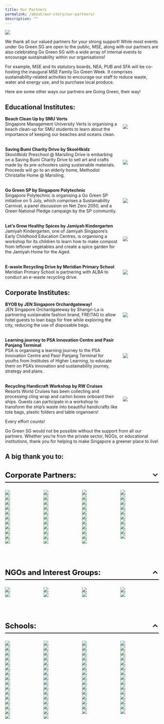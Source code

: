 ```yaml
---
title: Our Partners
permalink: /about/our-story/our-partners/
description: ""
---
```

![](/images/banner-about-us.png)

We thank all our valued partners for your strong support! 
While most events under Go Green SG are open to the public, MSE, along with our partners are also celebrating Go Green SG with a wide array of internal events to encourage sustainability within our organisations!

For example, MSE and its statutory boards, NEA, PUB and SFA will be co-hosting the inaugural MSE Family Go Green Week. It comprises sustainability-related activities to encourage our staff to reduce waste, water and energy use, and to purchase local produce. 

Here are some other ways our partners are Going Green, their way!

## Educational Institutes:
<style>
	.two-col {
		display: flex;
    flex-direction: column;
		gap: 2rem;
	}
	.two-col__item {
		display: flex;
		align-items: center;
		justify-content: space-between;
		flex-wrap: wrap;
		gap: 1rem;
	}
	.two-col__item__body {
		flex: 1 1 70%;
	}
	div.two-col__item__body p,
	div.two-col__item__body p.two-col__item__title {
		margin: 0;
	}
	.two-col__item__image {
	    flex: 1 1 20%;
	}
	.two-col__item__image img {
		max-width: 100px;
    margin-right: 0;
	}
	@media (max-width: 576px) {
		.two-col__item__body {
			flex: 1 1 100%;
		}
		.two-col__item__image {
			order: -1;
		}
		.two-col__item__image img {
			margin: auto;
		}
	}
</style>
<div class="two-col">
	<!-- Item 1 -->
	<div class="two-col__item">
		<div class="two-col__item__body">
			<p class="two-col__item__title"><strong>Beach Clean Up by SMU Verts</strong></p>
			<p>Singapore Management University Verts is organising a beach clean-up for SMU students to learn about the importance of keeping our beaches and oceans clean.</p>
		</div>
		<div class="two-col__item__image">
			<img src="/images/Our%20Partners/Educational/educational-1.png">
		</div>
	</div>
	<!-- Item 2 -->
	<div class="two-col__item">
		<div class="two-col__item__body">
			<p class="two-col__item__title"><strong>Saving Bumi Charity Drive by Skool4kidz</strong></p>
			<p>Skool4kidz Preschool @ Marsiling Drive is embarking on a Saving Bumi Charity Drive to sell art and crafts made by its pre-schoolers using sustainable materials. Proceeds will go to an elderly home, Methodist Christalite Home @ Marsiling.</p>
		</div>
		<div class="two-col__item__image">
			<img src="/images/Our%20Partners/Educational/educational-2.png">
		</div>
	</div>
	<!-- Item 3 -->
	<div class="two-col__item">
		<div class="two-col__item__body">
			<p class="two-col__item__title"><strong>Go Green SP by Singapore Polytechnic</strong></p>
			<p>Singapore Polytechnic is organising a Go Green SP initiative on 5 July, which comprises a Sustainability Carnival, a panel discussion on Net Zero 2050, and a Green National Pledge campaign by the SP community.</p>
		</div>
		<div class="two-col__item__image">
			<img src="/images/Our%20Partners/Educational/educational-3.png">
		</div>
	</div>
	<!-- Item 4 -->
	<div class="two-col__item">
		<div class="two-col__item__body">
			<p class="two-col__item__title"><strong>Let’s Grow Healthy Spices by Jamiyah Kindergarten</strong></p>
			<p>Jamiyah Kindergarten, one of Jamiyah Singapore’s Early Childhood Education Centres, is organising a workshop for its children to learn how to make compost from leftover vegetables and create a spice garden for the Jamiyah Home for the Aged.</p>
		</div>
		<div class="two-col__item__image">
			<img src="/images/Our%20Partners/Educational/educational-4.png">
		</div>
	</div>
	<!-- Item 5 -->
	<div class="two-col__item">
		<div class="two-col__item__body">
			<p class="two-col__item__title"><strong>E-waste Recycling Drive by Meridian Primary School</strong></p>
			<p>Meridian Primary School is partnering with ALBA to conduct an e-waste recycling drive.
			</p>
		</div>
		<div class="two-col__item__image">
			<img src="/images/Our%20Partners/Educational/educational-5.png">
		</div>
	</div>
</div>

## Corporate Institutes:
<div class="two-col">
	<!-- Item 1 -->
	<div class="two-col__item">
		<div class="two-col__item__body">
			<p class="two-col__item__title"><strong>BYOB by JEN Singapore Orchardgateway!</strong></p>
			<p>JEN Singapore Orchardgateway by Shangri-La is partnering sustainable fashion brand, FREITAG to allow hotel guests to loan bags for free while exploring the city,  reducing the use of disposable bags.</p>
		</div>
		<div class="two-col__item__image">
			<img src="/images/Our%20Partners/Corporate/jen%20singapore.png">
		</div>
	</div>
	<!-- Item 2 -->
	<div class="two-col__item">
		<div class="two-col__item__body">
			<p class="two-col__item__title"><strong>Learning journey to PSA Innovation Centre and Pasir Panjang Terminal</strong></p>
			<p>PSA is organising a learning journey to the PSA Innovation Centre and Pasir Panjang Terminal for youths from Institutes of Higher Learning, to educate them on PSA’s innovation and sustainability journey, strategy and plans.</p>
		</div>
		<div class="two-col__item__image">
			<img src="/images/Our%20Partners/Corporate/psa%20corporation.png">
		</div>
	</div>
	<!-- Item 3 -->
	<div class="two-col__item">
		<div class="two-col__item__body">
			<p class="two-col__item__title"><strong>Recycling Handicraft Workshop by RW Cruises</strong></p>
			<p>Resorts World Cruises has been collecting and processing cling wrap and carton boxes onboard their ships. Guests can participate in a workshop to transform the ship’s waste into beautiful handicrafts like tote bags, plastic folders and table organisers!</p>
		</div>
		<div class="two-col__item__image">
			<img src="/images/Our%20Partners/Corporate/resort%20world%20cruises%20(rw%20cruises).png">
		</div>
	</div>
</div>


Every effort counts!

Go Green SG would not be possible without the support from all our partners. Whether you’re from the private sector, NGOs, or educational institutions, thank you for helping to make Singapore a greener place to live! 


## A big thank you to:
<style>
	.accordion {
		margin-bottom: 1.5rem;
	}
	
	.accordion .row {
		display: grid;
		grid-template-columns: repeat(4, 1fr);
		/* gap: .5rem; */
		margin: 0;
	}
	
	.accordion .row .col {
		width: 100%;
	}
	
	.accordion > .bp-accordion-header {
		background-color: transparent;
		padding-bottom: .5rem;
		border-bottom: 2px solid black;
		font-size: 24px;
	}
	
	.bp-accordion-body {
		margin-bottom: 5rem;
	}
	
	.accordion > .bp-accordion-header:hover {
		background-color: transparent;
	}
	
	.accordion > .bp-accordion-header > .bp-accordion-button {
		display: block;
		width: 100%;
		text-decoration: none;
		margin: 0;
		color: black;
	}
	
	.bp-accordion-button::before {
		content: "";
	}
	
	.bp-accordion-button.sgds-icon-plus {
		content: "";
	}
	
	.bp-accordion-button.sgds-icon-minus {
		content: "";
	}
	
	.bp-accordion-button-wrapper {
		display: flex;
		justify-content: space-between;
		align-items: center;
	}
	
	.arrow-icon {
		transition: all .5s;
		transform: rotate(180deg);
	}
	
	.accordion:first-child .arrow-icon {
		transform: rotate(0);
	}
	
	.bp-accordion-header:has( > .bp-accordion-button.sgds-icon-plus) .arrow-icon {
	transform: rotate(180deg);
	}
	
	.bp-accordion-header:has( > .bp-accordion-button.sgds-icon-minus) .arrow-icon {
	transform: rotate(0);
	}
</style>
 
<div class="accordion-container">
	<!-- Accordtion Item 1 -->
    <div class="accordion">
        <h3 class="bp-accordion-header">
            <a class="bp-accordion-button">
							<div class="bp-accordion-button-wrapper">
									<span>Corporate Partners:</span>
									<svg viewBox="0 0 24 24" height="24" width="24" xmlns="http://www.w3.org/2000/svg" class="arrow-icon"><g stroke-width="1" stroke="none" fill-rule="evenodd" fill="none" id="feArrowDown0"><g fill="currentColor" id="feArrowDown1"><path d="m6 7l6 6l6-6l2 2l-8 8l-8-8z" id="feArrowDown2"></path></g></g></svg>
							</div>
            </a>
        </h3>
						<!-- Accordion 1 - Body -->
            <div style="display: block" class="bp-accordion-body">
							<div class="row">
								<!-- Accordion Item 1 -->
								<div class="col is-one-quarter">
									<img src="/images/Our%20Partners/Corporate/gardens%20by%20the%20bay%201.png">
								</div>
								<!-- Accordion Item 2 -->
								<div class="col is-one-quarter">
									<img src="/images/Our%20Partners/Corporate/marina%20bay%20sands%202.png">
								</div>
								<!-- Accordion Item 3 -->
								<div class="col is-one-quarter">
									<img src="/images/Our%20Partners/Corporate/aws-logo.png">
								</div>
								<!-- Accordion Item 4 -->
								<div class="col is-one-quarter">
									<img src="/images/Our%20Partners/Corporate/asia%20pacific%20breweries.png">
								</div>
								<!-- Accordion Item 5 -->
								<div class="col is-one-quarter">
									<img src="/images/Our%20Partners/Corporate/castlery.png">
								</div>
								<!-- Accordion Item 6 -->
								<div class="col is-one-quarter">
									<img src="/images/Our%20Partners/Corporate/changi%20airport%20cycling.png">
								</div>
								<!-- Accordion Item 7 -->
								<div class="col is-one-quarter">
									<img src="/images/Our%20Partners/Corporate/city%20developments%20limited.png">
								</div>
								<!-- Accordion Item 8 -->
								<div class="col is-one-quarter">
									<img src="/images/Our%20Partners/Corporate/citysprouts.png">
								</div>
								<!-- Accordion Item 9 -->
								<div class="col is-one-quarter">
									<img src="/images/Our%20Partners/Corporate/comcrop.png">
								</div>
								<!-- Accordion Item 10 -->
								<div class="col is-one-quarter">
									<img src="/images/Our%20Partners/Corporate/fairmont%20swissotel%20joint.png">
								</div>
								<!-- Accordion Item 11 -->
								<div class="col is-one-quarter">
									<img src="/images/Our%20Partners/Corporate/foodpanda.png">
								</div>
								<!-- Accordion Item 12 -->
								<div class="col is-one-quarter">
									<img src="/images/Our%20Partners/Corporate/ginlee.png">
								</div>
								<!-- Accordion Item 13 -->
								<div class="col is-one-quarter">
									<img src="/images/Our%20Partners/Corporate/grab-logo.png">
								</div>
								<!-- Accordion Item 14 -->
								<div class="col is-one-quarter">
									<img src="/images/Our%20Partners/Corporate/greenscout.png">
								</div>
								<!-- Accordion Item 15 -->
								<div class="col is-one-quarter">
									<img src="/images/Our%20Partners/Corporate/green%20sproutz%20singapore.png">
								</div>
								<!-- Accordion Item 16 -->
								<div class="col is-one-quarter">
									<img src="/images/Our%20Partners/Corporate/holocene.png">
								</div>
								<!-- Accordion Item 17 -->
								<div class="col is-one-quarter">
									<img src="/images/Our%20Partners/Corporate/hotel%20indigo.png">
								</div>
								<!-- Accordion Item 18 -->
								<div class="col is-one-quarter">
									<img src="/images/Our%20Partners/Corporate/indie-singapore-tours.png">
								</div>
								<!-- Accordion Item 19 -->
								<div class="col is-one-quarter">
									<img src="/images/Our%20Partners/Corporate/intercontinental%20hotel.png">
								</div>
								<!-- Accordion Item 20 -->
								<div class="col is-one-quarter">
									<img src="/images/Our%20Partners/Corporate/invosystems.png">
								</div>
								<!-- Accordion Item 21 -->
								<div class="col is-one-quarter">
									<img src="/images/Our%20Partners/Corporate/jen%20singapore.png">
								</div>
								<!-- Accordion Item 22 -->
								<div class="col is-one-quarter">
									<img src="/images/Our%20Partners/Corporate/kowabunga!.png">
								</div>
								<!-- Accordion Item 23 -->
								<div class="col is-one-quarter">
									<img src="/images/Our%20Partners/Corporate/mandai wildlife group.png">
								</div>
								<!-- Accordion Item 24 -->
								<div class="col is-one-quarter">
									<img src="/images/Our%20Partners/Corporate/mount faber leisure group.png">
								</div>
								<!-- Accordion Item 25 -->
								<div class="col is-one-quarter">
									<img src="/images/Our%20Partners/Corporate/mr bucket chocolaterie.png">
								</div>
								<!-- Accordion Item 26 -->
								<div class="col is-one-quarter">
									<img src="/images/Our%20Partners/Corporate/otolith entertainment.png">
								</div>
								<!-- Accordion Item 27 -->
								<div class="col is-one-quarter">
									<img src="/images/Our%20Partners/Corporate/park royal on beach road.png">
								</div>
								<!-- Accordion Item 28 -->
								<div class="col is-one-quarter">
									<img src="/images/Our%20Partners/Corporate/pass it on.png">
								</div>
								<!-- Accordion Item 29 -->
								<div class="col is-one-quarter">
									<img src="/images/Our%20Partners/Corporate/psa corporation.png">
								</div>
								<!-- Accordion Item 30 -->
								<div class="col is-one-quarter">
									<img src="/images/Our%20Partners/Corporate/resort world cruises (rw cruises).png">
								</div>
								<!-- Accordion Item 31 -->
								<div class="col is-one-quarter">
									<img src="/images/Our%20Partners/Corporate/schneider electric.png">
								</div>
								<!-- Accordion Item 32 -->
								<div class="col is-one-quarter">
									<img src="/images/Our%20Partners/Corporate/sembcorp.png">
								</div>
								<!-- Accordion Item 33 -->
								<div class="col is-one-quarter">
									<img src="/images/Our%20Partners/Corporate/servier.png">
								</div>
								<!-- Accordion Item 34 -->
								<div class="col is-one-quarter">
									<img src="/images/Our%20Partners/Corporate/shangri-la singapore.png">
								</div>
								<!-- Accordion Item 35 -->
								<div class="col is-one-quarter">
									<img src="/images/Our%20Partners/Corporate/shimizu corporation.png">
								</div>
								<!-- Accordion Item 36 -->
								<div class="col is-one-quarter">
									<img src="/images/Our%20Partners/Corporate/susgain.png">
								</div>
								<!-- Accordion Item 37 -->
								<div class="col is-one-quarter">
									<img src="/images/Our%20Partners/Corporate/that wknd company.png">
								</div>
								<!-- Accordion Item 38 -->
								<div class="col is-one-quarter">
									<img src="/images/Our%20Partners/Corporate/the fullerton hotel singapore.png">
								</div>
								<!-- Accordion Item 39 -->
								<div class="col is-one-quarter">
									<img src="/images/Our%20Partners/Corporate/tribe-logo.png">
								</div>
								<!-- Accordion Item 40 -->
								<div class="col is-one-quarter">
									<img src="/images/Our%20Partners/Corporate/unabiz.png">
								</div>
								<!-- Accordion Item 41 -->
								<div class="col is-one-quarter">
									<img src="/images/Our%20Partners/Corporate/untamed path.png">
								</div>
								<!-- Accordion Item 42 -->
								<div class="col is-one-quarter">
									<img src="/images/Our%20Partners/Corporate/verizon communications.png">
								</div>
								<!-- Accordion Item 43 -->
								<div class="col is-one-quarter">
									<img src="/images/Our%20Partners/Corporate/young nautilus.png">
								</div>
							</div>
        </div>
    </div>
    <div class="accordion">
        <h3 class="bp-accordion-header">
					<a class="bp-accordion-button">
						<div class="bp-accordion-button-wrapper">
							<span>NGOs and Interest Groups:</span>
							<svg viewBox="0 0 24 24" height="24" width="24" xmlns="http://www.w3.org/2000/svg" class="arrow-icon"><g stroke-width="1" stroke="none" fill-rule="evenodd" fill="none" id="feArrowDown0"><g fill="currentColor" id="feArrowDown1"><path d="m6 7l6 6l6-6l2 2l-8 8l-8-8z" id="feArrowDown2"></path></g></g></svg>
						</div>
					</a>
        </h3>
				<div class="bp-accordion-body">
					<div class="row">
						<div class="col is-one-quarter">
							<img src="/images/Our%20Partners/NGO/champs%20for%20our%20environment.png">
						</div>
						<div class="col is-one-quarter">
							<img src="/images/Our%20Partners/NGO/divert%20for%202nd%20life.png">
						</div>
						<div class="col is-one-quarter">
							<img src="/images/Our%20Partners/NGO/living%20soil%20asia.png">
						</div>
						<div class="col is-one-quarter">
							<img src="/images/Our%20Partners/NGO/metta%20welfare%20association.png">
						</div>
						<div class="col is-one-quarter">
							<img src="/images/Our%20Partners/NGO/singapore%20fashion%20council.png">
						</div>
						<div class="col is-one-quarter">
							<img src="/images/Our%20Partners/NGO/singapore%20furniture%20industries%20council.png">
						</div>
						<div class="col is-one-quarter">
							<img src="/images/Our%20Partners/NGO/tanjong%20pagar%20town%20council.png">
						</div>
						<div class="col is-one-quarter">
							<img src="/images/Our%20Partners/NGO/unleash.png">
						</div>
					</div>
				</div>
    </div>
	<div class="accordion">
        <h3 class="bp-accordion-header">
					<a class="bp-accordion-button">
						<div class="bp-accordion-button-wrapper">
							<span>Schools:</span>
							<svg viewBox="0 0 24 24" height="24" width="24" xmlns="http://www.w3.org/2000/svg" class="arrow-icon"><g stroke-width="1" stroke="none" fill-rule="evenodd" fill="none" id="feArrowDown0"><g fill="currentColor" id="feArrowDown1"><path d="m6 7l6 6l6-6l2 2l-8 8l-8-8z" id="feArrowDown2"></path></g></g></svg>
						</div>
					</a>
        </h3>
				<div class="bp-accordion-body">
					<div class="row">
						<!-- Accordion Item 1 -->
						<div class="col is-one-quarter">
							<img src="/images/Our%20Partners/Schools/earth%20observatory%20of%20singapore%201.png">
						</div>
						<!-- Accordion Item 2 -->
						<div class="col is-one-quarter">
							<img src="/images/Our%20Partners/Schools/jamiyah%20kindergarten.png">
						</div>
						<!-- Accordion Item 3 -->
						<div class="col is-one-quarter">
							<img src="/images/Our%20Partners/Schools/marsiling%20secondary%20school%201.png">
						</div>
						<!-- Accordion Item 4 -->
						<div class="col is-one-quarter">
							<img src="/images/Our%20Partners/Schools/rp%20logo-cmyk-high-res%20(for%20light-colored%20bg).png">
						</div>
						<!-- Accordion Item 5 -->
						<div class="col is-one-quarter">
							<img src="/images/Our%20Partners/Schools/sp_marketing_logo_main_rgb_fullcolour_on_white_bg.png">
						</div>
						<!-- Accordion Item 6 -->
						<div class="col is-one-quarter">
							<img src="/images/Our%20Partners/Schools/agape%20little%20uni.png">
						</div>
						<!-- Accordion Item 7 -->
						<div class="col is-one-quarter">
							<img src="/images/Our%20Partners/Schools/ai%20tong%20school.png">
						</div>
						<!-- Accordion Item 8 -->
						<div class="col is-one-quarter">
							<img src="/images/Our%20Partners/Schools/apsn%20chaoyang%20school.png">
						</div>
						<!-- Accordion Item 9 -->
						<div class="col is-one-quarter">
							<img src="/images/Our%20Partners/Schools/averbel child development centre.png">
						</div>
						<!-- Accordion Item 10 -->
						<div class="col is-one-quarter">
							<img src="/images/Our%20Partners/Schools/casuarina primary school.png">
						</div>
						<!-- Accordion Item 11 -->
						<div class="col is-one-quarter">
							<img src="/images/Our%20Partners/Schools/cedar girls_ secondary school.png">
						</div>
						<!-- Accordion Item 12 -->
						<div class="col is-one-quarter">
							<img src="/images/Our%20Partners/Schools/centre for nature-based climate solutions nus.png">
						</div>
						<!-- Accordion Item 13 -->
						<div class="col is-one-quarter">
							<img src="/images/Our%20Partners/Schools/changkat primary school.png">
						</div>
						<!-- Accordion Item 14 -->
						<div class="col is-one-quarter">
							<img src="/images/Our%20Partners/Schools/chij st joseph_s convent.png">
						</div>
						<!-- Accordion Item 15 -->
						<div class="col is-one-quarter">
							<img src="/images/Our%20Partners/Schools/chij st nicholas girls_ school.png">
						</div>
						<!-- Accordion Item 16 -->
						<div class="col is-one-quarter">
							<img src="/images/Our%20Partners/Schools/chongzheng primary school.png">
						</div>
						<!-- Accordion Item 17 -->
						<div class="col is-one-quarter">
							<img src="/images/Our%20Partners/Schools/commonwealth secondary school.png">
						</div>
						<!-- Accordion Item 18 -->
						<div class="col is-one-quarter">
							<img src="/images/Our%20Partners/Schools/compassvale secondary school.png">
						</div>
						<!-- Accordion Item 19 -->
						<div class="col is-one-quarter">
							<img src="/images/Our%20Partners/Schools/fengshan primary school.png">
						</div>
						<!-- Accordion Item 20 -->
						<div class="col is-one-quarter">
							<img src="/images/Our%20Partners/Schools/fuhua primary school.png">
						</div>
						<!-- Accordion Item 21 -->
						<div class="col is-one-quarter">
							<img src="/images/Our%20Partners/Schools/greendale primary school.png">
						</div>
						<!-- Accordion Item 22 -->
						<div class="col is-one-quarter">
							<img src="/images/Our%20Partners/Schools/greenland childcare centre.png">
						</div>
						<!-- Accordion Item 23 -->
						<div class="col is-one-quarter">
							<img src="/images/Our%20Partners/Schools/greenwood primary school.png">
						</div>
						<!-- Accordion Item 24 -->
						<div class="col is-one-quarter">
							<img src="/images/Our%20Partners/Schools/hampton pre-school.png">
						</div>
						<!-- Accordion Item 25 -->
						<div class="col is-one-quarter">
							<img src="/images/Our%20Partners/Schools/hmps school logo.png">
						</div>
						<!-- Accordion Item 26 -->
						<div class="col is-one-quarter">
							<img src="/images/Our%20Partners/Schools/jurong primary school.png">
						</div>
						<!-- Accordion Item 27 -->
						<div class="col is-one-quarter">
							<img src="/images/Our%20Partners/Schools/learning vision @ changi business park.png">
						</div>
						<!-- Accordion Item 28 -->
						<div class="col is-one-quarter">
							<img src="/images/Our%20Partners/Schools/my world.png">
						</div>
						<!-- Accordion Item 29 -->
						<div class="col is-one-quarter">
							<img src="/images/Our%20Partners/Schools/mee toh school.png">
						</div>
						<!-- Accordion Item 30 -->
						<div class="col is-one-quarter">
							<img src="/images/Our%20Partners/Schools/meridian primary school.png">
						</div>
						<!-- Accordion Item 31 -->
						<div class="col is-one-quarter">
							<img src="/images/Our%20Partners/Schools/meridian secondary school.png">
						</div>
						<!-- Accordion Item 32 -->
						<div class="col is-one-quarter">
							<img src="/images/Our%20Partners/Schools/nan hua primary school.png">
						</div>
						<!-- Accordion Item 33 -->
						<div class="col is-one-quarter">
							<img src="/images/Our%20Partners/Schools/nanyang girls high school.png">
						</div>
						<!-- Accordion Item 34 -->
						<div class="col is-one-quarter">
							<img src="/images/Our%20Partners/Schools/naval base secondary school.png">
						</div>
						<!-- Accordion Item 35 -->
						<div class="col is-one-quarter">
							<img src="/images/Our%20Partners/Schools/nus college of design and engineering.png">
						</div>
						<!-- Accordion Item 36 -->
						<div class="col is-one-quarter">
							<img src="/images/Our%20Partners/Schools/nus ridge view residential college.png">
						</div>
						<!-- Accordion Item 37 -->
						<div class="col is-one-quarter">
							<img src="/images/Our%20Partners/Schools/nyp geo council.png">
						</div>
						<!-- Accordion Item 38 -->
						<div class="col is-one-quarter">
							<img src="/images/Our%20Partners/Schools/peicai secondary school.png">
						</div>
						<!-- Accordion Item 39 -->
						<div class="col is-one-quarter">
							<img src="/images/Our%20Partners/Schools/presbyterian high school.png">
						</div>
						<!-- Accordion Item 40 -->
						<div class="col is-one-quarter">
							<img src="/images/Our%20Partners/Schools/qihua primary.png">
						</div>
						<!-- Accordion Item 41 -->
						<div class="col is-one-quarter">
							<img src="/images/Our%20Partners/Schools/radin mas primary school.png">
						</div>
						<!-- Accordion Item 42 -->
						<div class="col is-one-quarter">
							<img src="/images/Our%20Partners/Schools/rainbow centre.png">
						</div>
						<!-- Accordion Item 43 -->
						<div class="col is-one-quarter">
							<img src="/images/Our%20Partners/Schools/sengkang primary school.png">
						</div>
						<!-- Accordion Item 44 -->
						<div class="col is-one-quarter">
							<img src="/images/Our%20Partners/Schools/singapore university of social sciences.png">
						</div>
						<!-- Accordion Item 45 -->
						<div class="col is-one-quarter">
							<img src="/images/Our%20Partners/Schools/skool4kidz preschool.png">
						</div>
						<!-- Accordion Item 46 -->
						<div class="col is-one-quarter">
							<img src="/images/Our%20Partners/Schools/smu verts.png">
						</div>
						<!-- Accordion Item 47 -->
						<div class="col is-one-quarter">
							<img src="/images/Our%20Partners/Schools/st andrew_s junior college.png">
						</div>
						<!-- Accordion Item 48 -->
						<div class="col is-one-quarter">
							<img src="/images/Our%20Partners/Schools/st anthony_s canossian secondary school.png">
						</div>
						<!-- Accordion Item 49 -->
						<div class="col is-one-quarter">
							<img src="/images/Our%20Partners/Schools/st anthony_s primary school.png">
						</div>
						<!-- Accordion Item 50 -->
						<div class="col is-one-quarter">
							<img src="/images/Our%20Partners/Schools/star learners childcare.png">
						</div>
						<!-- Accordion Item 51 -->
						<div class="col is-one-quarter">
							<img src="/images/Our%20Partners/Schools/sunflower preschool.png">
						</div>
						<!-- Accordion Item 52 -->
						<div class="col is-one-quarter">
							<img src="/images/Our%20Partners/Schools/swallows _ amazons kindergarten.png">
						</div>
						<!-- Accordion Item 53 -->
						<div class="col is-one-quarter">
							<img src="/images/Our%20Partners/Schools/tampines north primary school.png">
						</div>
						<!-- Accordion Item 54 -->
						<div class="col is-one-quarter">
							<img src="/images/Our%20Partners/Schools/tampines secondary school.png">
						</div>
						<!-- Accordion Item 55 -->
						<div class="col is-one-quarter">
							<img src="/images/Our%20Partners/Schools/telok kurau primary school.png">
						</div>
						<!-- Accordion Item 56 -->
						<div class="col is-one-quarter">
							<img src="/images/Our%20Partners/Schools/valour primary school.png">
						</div>
						<!-- Accordion Item 57 -->
						<div class="col is-one-quarter">
							<img src="/images/Our%20Partners/Schools/woodgrove secondary school.png">
						</div>
						<!-- Accordion Item 58 -->
						<div class="col is-one-quarter">
							<img src="/images/Our%20Partners/Schools/xingnan primary school.png">
						</div>
						<!-- Accordion Item 59 -->
						<div class="col is-one-quarter">
							<img src="/images/Our%20Partners/Schools/xishan primary school.png">
						</div>
						<!-- Accordion Item 60 -->
						<div class="col is-one-quarter">
							<img src="/images/Our%20Partners/Schools/yu neng primary school.png">
						</div>
						<!-- Accordion Item 61 -->
						<div class="col is-one-quarter">
							<img src="/images/Our%20Partners/Schools/yusof ishak secondary school.png">
						</div>
						<!-- Accordion Item 62 -->
						<div class="col is-one-quarter">
							<img src="/images/Our%20Partners/Schools/zhonghua secondary school.png">
						</div>
					</div>
        </div>
    </div>
</div>